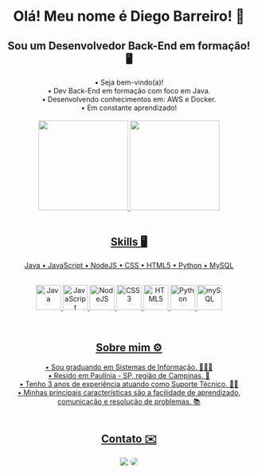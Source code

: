 <h1 align="center"> Olá! Meu nome é Diego Barreiro! 👋 </h1>

<h2 align="center"> Sou um Desenvolvedor Back-End em formação! 🖥️ </h2>
<div align="center"> 
  • Seja bem-vindo(a)!<br> 
  • Dev Back-End em formação com foco em Java. <br>
  • Desenvolvendo conhecimentos em: AWS e Docker. <br>
  • Em constante aprendizado! 
</div>
<br>

<div align="center">
   <a href="https://github.com/mandudiego">
   <img height="180em" src="https://github-readme-stats.vercel.app/api?username=mandudiego&show_icons=true&theme=tokyonight&include_all_commits=true&count_private=true"/>
   <img height="180em" src="https://github-readme-stats.vercel.app/api/top-langs/?username=mandudiego&layout=compact&langs_count=6&theme=dark"/>
</div>
     
<br>
<h2 align="center"> Skills 🖥️ </h2>
<div align="center">
Java • JavaScript • NodeJS • CSS • HTML5 • Python • MySQL <p>
  <br>
<img height= "50rem" alt="Java" src="https://img.icons8.com/?size=512&id=13679&format=png"/>
<img height= "50rem" alt="JavaScript" src="https://user-images.githubusercontent.com/109265005/221436214-92d2f3aa-215c-4501-acab-23c3b6aff1cd.svg" />
<img height= "50rem" alt="NodeJS" src="https://user-images.githubusercontent.com/109265005/221436733-fb3cae0c-8a0f-4c08-bd2a-6743ac439fe3.svg" />
<img height= "50rem" alt="CSS3" src="https://user-images.githubusercontent.com/109265005/221436667-7649df5e-77ef-4843-8902-bc6588e1cacd.svg" />
<img height= "50rem" alt="HTML5" src="https://user-images.githubusercontent.com/109265005/221436708-daab3b8f-0d98-4bda-8c5b-fdf1dfe399f5.svg" />
<img height= "50rem" alt="Python" src="https://img.icons8.com/external-sbts2018-flat-sbts2018/256/external-python-basic-ui-elements-2.3-sbts2018-flat-sbts2018.png" />
<img height= "50rem" alt="mySQL" src="https://user-images.githubusercontent.com/109265005/221436911-c9913bc7-eaa6-4ed2-8e56-1870cebd3b7e.svg" />
  </p>
</div>
<br>

<h2 align="center"> Sobre mim ⚙️</h2>
<div align="center">
• Sou graduando em Sistemas de Informação. 🧑🏻‍🔬 <br>
• Resido em Paulínia - SP, região de Campinas. 📍 <br>
• Tenho 3 anos de experiência atuando como Suporte Técnico. 👨‍💻<br>
• Minhas principais características são a facilidade de aprendizado, comunicação e resolução de problemas. 📚 
</div>
<br>
<h2 align="center"> Contato ✉️</h2>
<div align="center"> 
<a href = "mailto:d.mandubarreiro@gmail.com"> <img src="https://img.shields.io/badge/-Gmail-%23333?style=for-the-badge&logo=gmail&logoColor=white" target="_blank"></a>
<a href="https://www.linkedin.com/in/diego-mandu0202/" target="_blank"><img src="https://img.shields.io/badge/-LinkedIn-%230077B5?style=for-the-badge&logo=linkedin&logoColor=white" style="border-radius: 30px" target="_blank"></a> 
 </div>

